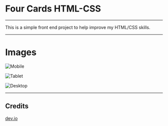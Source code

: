 # Four Cards HTML-CSS

---

This is a simple front end project to help improve my HTML/CSS skills.

---

# Images

![Mobile]()

![Tablet]()

![Desktop]()

---

## Credits

[dev.io](https://dev.to/frontendmentor)